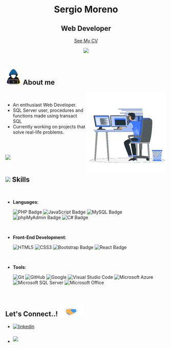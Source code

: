 <div align="center">
  <h1 > <b> Sergio Moreno  </b></h1> 
   <h2>Web Developer</h2> 
	<p></p><a href="https://sergiomoreno.netlify.app/"> See My CV </a> </p>
</div>


<div align="center">
<img  src="https://media3.giphy.com/media/v1.Y2lkPTc5MGI3NjExMjU0NTZ1Njk2YWVwNDVsZ2NtZnU4NmxkMTU5aDFtbmpicmx5NHY0ayZlcD12MV9pbnRlcm5hbF9naWZfYnlfaWQmY3Q9Zw/QYkX9IMHthYn0Y3pcG/200.webp" width="400" > 
</div>

<br>

## <picture><img src = "https://github.com/0xAbdulKhalid/0xAbdulKhalid/raw/main/assets/mdImages/about_me.gif" width = 50px></picture> **About me**

<picture> <img align="right" src="https://github.com/0xAbdulKhalid/0xAbdulKhalid/raw/main/assets/mdImages/Right_Side.gif" width = 250px></picture>

<br>

- An enthusiast Web Developer.
- SQL Server user, procedures and functions made using transact SQL
- Currently working on projects that solve real-life problems.

<br><br>

<img src="https://user-images.githubusercontent.com/73097560/115834477-dbab4500-a447-11eb-908a-139a6edaec5c.gif"><br><br>

## <img src="https://media2.giphy.com/media/QssGEmpkyEOhBCb7e1/giphy.gif?cid=ecf05e47a0n3gi1bfqntqmob8g9aid1oyj2wr3ds3mg700bl&rid=giphy.gif" width ="25"><b> Skills</b>
<br>

<p align="center">

- **Languages**:

  ![PHP Badge](https://img.shields.io/badge/PHP-777BB4?logo=php&logoColor=fff&style=flat)
  ![JavaScript Badge](https://img.shields.io/badge/JavaScript-F7DF1E?logo=javascript&logoColor=000&style=flat)
  ![MySQL Badge](https://img.shields.io/badge/MySQL-4479A1?logo=mysql&logoColor=fff&style=flat)
  ![phpMyAdmin Badge](https://img.shields.io/badge/phpMyAdmin-6C78AF?logo=phpmyadmin&logoColor=fff&style=flat)
  ![C# Badge](https://img.shields.io/badge/C%23-239120?style=for-the-badge&logo=c-sharp&logoColor=white)
  
<br>   
    
- **Front-End Development**:

   ![HTML5](https://img.shields.io/badge/HTML5%20-%23E34F26.svg?style=for-the-badge&logo=html5&logoColor=white)
   ![CSS3](https://img.shields.io/badge/CSS%20-%231572B6.svg?style=for-the-badge&logo=css3&logoColor=white)
   ![Bootstrap Badge](https://img.shields.io/badge/Bootstrap-7952B3?logo=bootstrap&logoColor=fff&style=flat)
   ![React Badge](https://img.shields.io/badge/React-61DAFB?logo=react&logoColor=000&style=flat)

  <br>

- **Tools**:

    ![Git](https://img.shields.io/badge/git-%23F05033.svg?style=for-the-badge&logo=git&logoColor=white)
    ![GitHub](https://img.shields.io/badge/github-%23121011.svg?style=for-the-badge&logo=github&logoColor=white)
    ![Google](https://img.shields.io/badge/google-%234285F4.svg?style=for-the-badge&logo=google&logoColor=white)
    ![Visual Studio Code](https://img.shields.io/badge/Visual%20Studio%20Code-0078d7.svg?style=for-the-badge&logo=visual-studio-code&logoColor=white)
    ![Microsoft Azure](https://img.shields.io/badge/Microsoft_Azure-0089D6?style=for-the-badge&logo=microsoft-azure&logoColor=white)
    ![Microsoft SQL Server](https://img.shields.io/badge/Microsoft_SQL_Server-CC2927?style=for-the-badge&logo=microsoft-sql-server&logoColor=white)
    ![Microsoft Office](https://img.shields.io/badge/Microsoft_Office-D83B01?style=for-the-badge&logo=microsoft-office&logoColor=white)
<br>

## <b> Let's Connect..!</b><img src="https://github.com/0xAbdulKhalid/0xAbdulKhalid/raw/main/assets/mdImages/handshake.gif" width ="80">
  
<div align='left'>

<ul>

<li>
<a href="https://www.linkedin.com/in/samgdev91/" target="_blank">
<img src="https://img.shields.io/badge/linkedin:  Sergio-%2300acee.svg?color=405DE6&style=for-the-badge&logo=linkedin&logoColor=white" alt=linkedin style="margin-bottom: 5px;"/>
</a>
</li>


<br>

<li>
<a href="mailto:samgdev91@gmail.com" target="_blank">
<img src="https://img.shields.io/badge/gmail:  samgdev91-%23EA4335.svg?style=for-the-badge&logo=gmail&logoColor=white" t=mail style="margin-bottom: 5px;" />
</a>
</li>
	
</ul>
</div>
